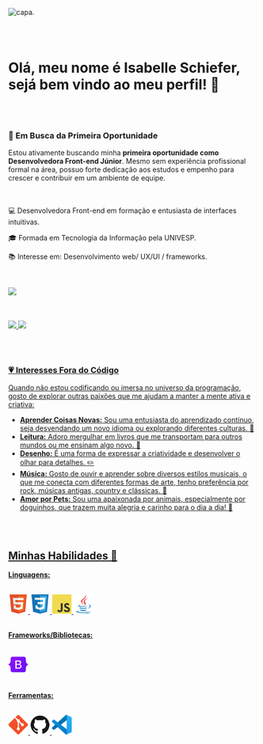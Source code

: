 ![capa.](https://raw.githubusercontent.com/BellaSchiefer01/Hello-word/refs/heads/main/images/Banner.png?token=GHSAT0AAAAAADEYSJTIV42SWU655VDCSGI42C3EXPQ)

<br></br>
# Olá, meu nome é Isabelle Schiefer, sejá bem vindo ao meu perfil! :tulip:
<br></br>

### 🚀 Em Busca da Primeira Oportunidade

Estou ativamente buscando minha **primeira oportunidade como Desenvolvedora Front-end Júnior**. Mesmo sem experiência profissional formal na área, possuo forte dedicação aos estudos e empenho para crescer e contribuir em um ambiente de equipe.

<br></br>
💻 Desenvolvedora Front-end em formação e entusiasta de interfaces intuitivas.

🎓 Formada em Tecnologia da Informação pela UNIVESP.

📚 Interesse em: Desenvolvimento web/ UX/UI / frameworks.

<br></br>
<a href="https:www.linkedin.com/in/isabelle-schiefer-b3556b1a4" target="_blank"><img src="https://img.shields.io/badge/-LinkedIn-%230077B5?style=for-the-badge&logo=linkedin&logoColor=white" target="_blank"></a>

 </div>
<a href="https://github.com/BellaSchiefer01"> <br></br>
    <img height="170em"
      src="https://github-readme-stats.vercel.app/api?username=BellaSchiefer01&show_icons=true&theme=omni&include_all_commits=true&count_private=true"/> 
    <img height="170em"
      src="https://github-readme-stats.vercel.app/api/top-langs/?username=BellaSchiefer01&layout=compact&langs_count=7&theme=omni"/>
<div>




<br></br>
###  💗 Interesses Fora do Código

Quando não estou codificando ou imersa no universo da programação, gosto de explorar outras paixões que me ajudam a manter a mente ativa e criativa:

* **Aprender Coisas Novas:** Sou uma entusiasta do aprendizado contínuo, seja desvendando um novo idioma ou explorando diferentes culturas. 🤩
* **Leitura:** Adoro mergulhar em livros que me transportam para outros mundos ou me ensinam algo novo. 📘
* **Desenho:** É uma forma de expressar a criatividade e desenvolver o olhar para detalhes. ✏️
* **Música:** Gosto de ouvir e aprender sobre diversos estilos musicais, o que me conecta com diferentes formas de arte, tenho preferência por rock, músicas antigas, country e clássicas. 🎹
* **Amor por Pets:** Sou uma apaixonada por animais, especialmente por doguinhos, que trazem muita alegria e carinho para o dia a dia! 🐶

<br></br>

## Minhas Habilidades 🍒

**Linguagens:** 
<div style="display: inline_block"><br>
  <img src="https://raw.githubusercontent.com/devicons/devicon/master/icons/html5/html5-original.svg" title="HTML5" alt="HTML5" width="40" height="40"/>
  <img src="https://raw.githubusercontent.com/devicons/devicon/master/icons/css3/css3-original.svg" title="CSS" alt="CSS" width="40" height="40"/>
  <img src="https://github.com/devicons/devicon/blob/master/icons/javascript/javascript-original.svg" title="JavaScript" alt="JavaScript" width="40" height="40"/>
  <img src="https://github.com/devicons/devicon/blob/master/icons/java/java-original.svg" title="JAVA" alt="JAVA" width="40" height="40"/>
 <br></br>
</div>

**Frameworks/Bibliotecas:**
<div style="display: inline_block"><br>
  <img src="https://github.com/devicons/devicon/blob/master/icons/bootstrap/bootstrap-original.svg" title="BOOTSTRAP" alt="BOOTSTRAP" width="40" height="40"/>
 <br></br>
</div>

**Ferramentas:** 
<div style="display: inline_block"><br>
  <img src="https://github.com/devicons/devicon/blob/master/icons/git/git-original.svg" title="GIT" alt="GIT" width="40" height="40"/>
  <img src="https://github.com/devicons/devicon/blob/master/icons/github/github-original.svg" title="GITHUB" alt="GITHUB" width="40" height="40"/>
  <img src="https://github.com/devicons/devicon/blob/master/icons/vscode/vscode-original.svg" title="VSCODE" alt="VSCODE" width="40" height="40"/>
 <br></br>
</div>
